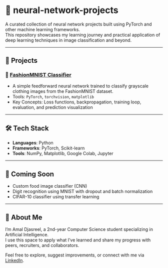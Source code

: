 # 🧠 neural-network-projects

A curated collection of neural network projects built using PyTorch and other machine learning frameworks.  
This repository showcases my learning journey and practical application of deep learning techniques in image classification and beyond.

---

## 📂 Projects

### 🔹 [FashionMNIST Classifier](fashionmnist_classifier_program.ipynb)
- A simple feedforward neural network trained to classify grayscale clothing images from the FashionMNIST dataset.
- Tools: `PyTorch`, `torchvision`, `matplotlib`
- Key Concepts: Loss functions, backpropagation, training loop, evaluation, and prediction visualization

---

## 🛠 Tech Stack
- **Languages**: Python  
- **Frameworks**: PyTorch, Scikit-learn  
- **Tools**: NumPy, Matplotlib, Google Colab, Jupyter

---

## 📌 Coming Soon
- Custom food image classifier (CNN)
- Digit recognition using MNIST with dropout and batch normalization
- CIFAR-10 classifier using transfer learning

---

## 🤝 About Me
I’m Amal Djasreel, a 2nd-year Computer Science student specializing in Artificial Intelligence.  
I use this space to apply what I’ve learned and share my progress with peers, recruiters, and collaborators.

Feel free to explore, suggest improvements, or connect with me via [LinkedIn](https://www.linkedin.com/in/amal-djasreel-01961a25b).

